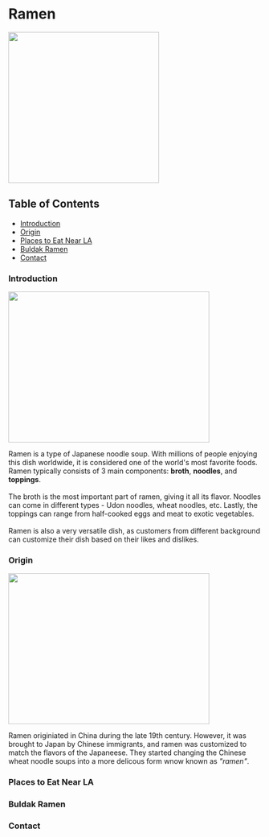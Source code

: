 <!DOCTYPE html>
<html>
  
  <head>
    <title>Ramen</title>
  </head>
  
  <body>
    <h1>Ramen</h1>
    <a href="https://en.wikipedia.org/wiki/Ramen" target="_blank"><img src="https://thebigmansworld.com/wp-content/uploads/2023/07/spicy-ramen-recipe-500x500.jpg" width="300" height="300"></a>
    <h2>Table of Contents</h2>
    <ul>
      <a href="#introduction"><li>Introduction</li></a>
      <a href="#origin"><li>Origin</li></a>
      <a href="#places to eat"><li>Places to Eat Near LA</li></a>
      <a href="#buldak ramen"><li>Buldak Ramen</li></a>
      <a href="#contact"><li>Contact</li></a>
    </ul>
    <div id="introduction">
      <h3>Introduction</h3>
      <img src="https://recipes.net/wp-content/uploads/2022/09/rsz_miso-ramen.jpg" width="400" height="300">
      <p>Ramen is a type of Japanese noodle soup. With millions of people enjoying this dish worldwide, it is considered one of the world's most favorite foods. Ramen typically consists of 3 main components: <strong>broth</strong>, <strong>noodles</strong>, and <strong>toppings</strong>. <br><br>The broth is the most important part of ramen, giving it all its flavor. Noodles can come in different types - Udon noodles, wheat noodles, etc. Lastly, the toppings can range from half-cooked eggs and meat to exotic vegetables.<br><br>Ramen is also a very versatile dish, as customers from different background can customize their dish based on their likes and dislikes.</p>
    </div>
    <div id="origin">
      <h3>Origin</h3>
      <img src="https://tokofoods.com/cdn/shop/files/128-LB_AidonWu.jpg?v=1701470632&width=416" width="400" height="300">
      <p>Ramen originiated in China during the late 19th century. However, it was brought to Japan by Chinese immigrants, and ramen was customized to match the flavors of the Japaneese. They started changing the Chinese wheat noodle soups into a more delicous form wnow known as <em>"ramen"</em>.</p>
    </div>
    <div id="places to eat">
      <h3>Places to Eat Near LA</h3>
      <h5></h5>
      <p></p>
    </div>
    <div id="buldak ramen">
      <h3>Buldak Ramen</h3>
    </div>
    <div id="contact">
      <h3>Contact</h3>
    </div>
  </body>
  
</html>
